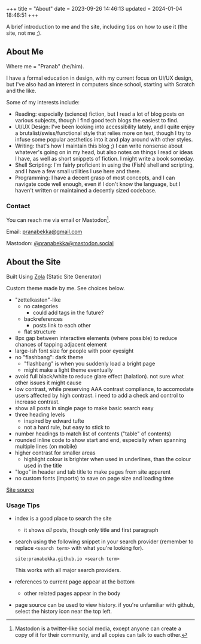 +++
title = "About"
date = 2023-09-26 14:46:13
updated = 2024-01-04 18:46:51
+++

A brief introduction to me and the site,
including tips on how to use it (the site, not me ;).

## About Me

Where me = "Pranab" (he/him).

I have a formal education in design,
with my current focus on UI/UX design,
but I've also had an interest in computers since school,
starting with Scratch and the like.

Some of my interests include:

- Reading: especially (science) fiction,
  but I read a lot of blog posts on various subjects,
  though I find good tech blogs the easiest to find.
- UI/UX Design: I've been looking into accessibility lately,
  and I quite enjoy a brutalist/swiss/functional style
  that relies more on text,
  though I try to infuse some popular aesthetics into it
  and play around with other styles.
- Writing:
  that's how I maintain this blog ;)
  I can write nonsense about whatever's going on in my head,
  but also notes on things I read or ideas I have,
  as well as short snippets of fiction.
  I might write a book someday.
- Shell Scripting: I'm fairly proficient
  in using the (Fish) shell and scripting,
  and I have a few small utilities I use here and there.
- Programming: I have a decent grasp of most concepts,
  and I can navigate code well enough,
  even if I don't know the language,
  but I haven't written or maintained
  a decently sized codebase.

### Contact

You can reach me via email or Mastodon[^1].

Email: [pranabekka@gmail.com](mailto:pranabekka@gmail.com)

Mastodon: [@pranabekka@mastodon.social](https://mastodon.social/@pranabekka)

[^1]: Mastodon is a twitter-like social media,
except anyone can create a copy of it for their community,
and all copies can talk to each other.

## About the Site

Built Using [Zola](https://www.getzola.org)
(Static Site Generator)

Custom theme made by me.
See choices below.

- "zettelkasten"-like
  - no categories
    - could add tags in the future?
  - backreferences
    - posts link to each other
  - flat structure
- 8px gap between interactive elements (where possible)
  to reduce chances of tapping adjacent element
- large-ish font size for people with poor eyesight
- no "flashbang": dark theme
  - "flashbang" is when you suddenly load a bright page
  - might make a light theme eventually
- avoid full black/white to reduce glare effect (halation).
  not sure what other issues it might cause
- low contrast, while preserving AAA contrast compliance,
  to accomodate users affected by high contrast.
  i need to add a check and control to increase contrast.
- show all posts in single page to make basic search easy
- three heading levels
  - inspired by edward tufte
  - not a hard rule, but easy to stick to
- number headings to match list of contents ("table" of contents)
- rounded inline code to show start and end,
  especially when spanning multiple lines (on mobile)
- higher contrast for smaller areas
  - highlight colour is brighter when used in underlines,
    than the colour used in the title
- "logo" in header and tab title to make pages from site apparent
- no custom fonts (imports) to save on page size and loading time

[Site source](https://github.com/pranabekka/pranabekka.github.io)

### Usage Tips

- index is a good place to search the site
  - it shows *all* posts, though only title and first paragraph

- search using the following snippet in your search provider
  (remember to replace `<search term>`
  with what you're looking for).

  ```
  site:pranabekka.github.io <search term>
  ```

  This works with all major search providers.

- references to current page appear at the bottom
  - other related pages appear in the body

- page source can be used to view history.
  if you're unfamiliar with github,
  select the history icon near the top left.

